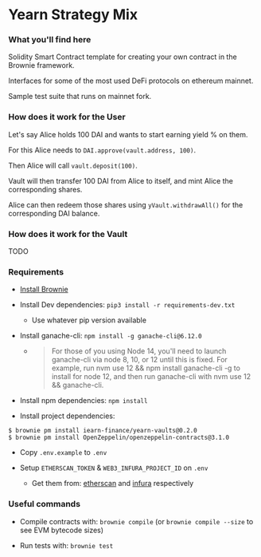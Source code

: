 # Yearn Strategy Mix

### What you'll find here

Solidity Smart Contract template for creating your own contract in the Brownie framework.

Interfaces for some of the most used DeFi protocols on ethereum mainnet.

Sample test suite that runs on mainnet fork.

### How does it work for the User

Let's say Alice holds 100 DAI and wants to start earning yield % on them.

For this Alice needs to `DAI.approve(vault.address, 100)`.

Then Alice will call `vault.deposit(100)`.

Vault will then transfer 100 DAI from Alice to itself, and mint Alice the corresponding shares.

Alice can then redeem those shares using `yVault.withdrawAll()` for the corresponding DAI balance.

### How does it work for the Vault

TODO

### Requirements

- [Install Brownie](https://eth-brownie.readthedocs.io/en/stable/install.html)

- Install Dev dependencies: `pip3 install -r requirements-dev.txt`

  - Use whatever pip version available

- Install ganache-cli: `npm install -g ganache-cli@6.12.0`

  - > For those of you using Node 14, you'll need to launch ganache-cli via node 8, 10, or 12 until this is fixed. For example, run nvm use 12 && npm install ganache-cli -g to install for node 12, and then run ganache-cli with nvm use 12 && ganache-cli.

- Install npm dependencies: `npm install`

- Install project dependencies:

```
$ brownie pm install iearn-finance/yearn-vaults@0.2.0
$ brownie pm install OpenZeppelin/openzeppelin-contracts@3.1.0
```

- Copy `.env.example` to `.env`

- Setup `ETHERSCAN_TOKEN` & `WEB3_INFURA_PROJECT_ID` on `.env`
  - Get them from: [etherscan](https://etherscan.io/apis) and [infura](https://infura.io/) respectively

### Useful commands

- Compile contracts with: `brownie compile` (or `brownie compile --size` to see EVM bytecode sizes)

- Run tests with: `brownie test`
